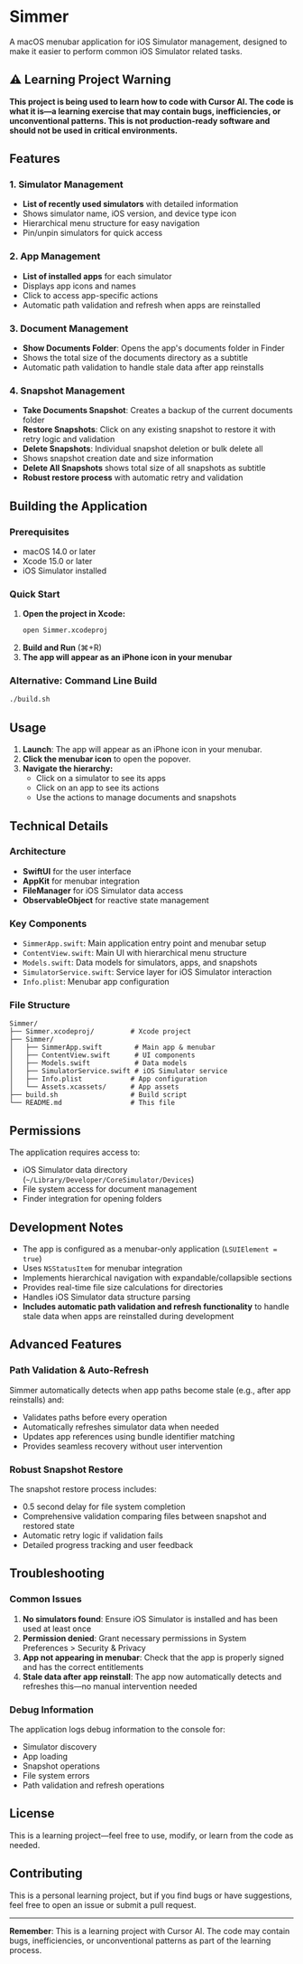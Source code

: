 # Simmer

A macOS menubar application for iOS Simulator management, designed to make it easier to perform common iOS Simulator related tasks.

## ⚠️ Learning Project Warning

**This project is being used to learn how to code with Cursor AI. The code is what it is—a learning exercise that may contain bugs, inefficiencies, or unconventional patterns. This is not production-ready software and should not be used in critical environments.**

## Features

### 1. Simulator Management
- **List of recently used simulators** with detailed information
- Shows simulator name, iOS version, and device type icon
- Hierarchical menu structure for easy navigation
- Pin/unpin simulators for quick access

### 2. App Management
- **List of installed apps** for each simulator
- Displays app icons and names
- Click to access app-specific actions
- Automatic path validation and refresh when apps are reinstalled

### 3. Document Management
- **Show Documents Folder**: Opens the app's documents folder in Finder
- Shows the total size of the documents directory as a subtitle
- Automatic path validation to handle stale data after app reinstalls

### 4. Snapshot Management
- **Take Documents Snapshot**: Creates a backup of the current documents folder
- **Restore Snapshots**: Click on any existing snapshot to restore it with retry logic and validation
- **Delete Snapshots**: Individual snapshot deletion or bulk delete all
- Shows snapshot creation date and size information
- **Delete All Snapshots** shows total size of all snapshots as subtitle
- **Robust restore process** with automatic retry and validation

## Building the Application

### Prerequisites
- macOS 14.0 or later
- Xcode 15.0 or later
- iOS Simulator installed

### Quick Start
1. **Open the project in Xcode:**
   ```bash
   open Simmer.xcodeproj
   ```
2. **Build and Run** (⌘+R)
3. **The app will appear as an iPhone icon in your menubar**

### Alternative: Command Line Build
```bash
./build.sh
```

## Usage

1. **Launch**: The app will appear as an iPhone icon in your menubar.
2. **Click the menubar icon** to open the popover.
3. **Navigate the hierarchy:**
   - Click on a simulator to see its apps
   - Click on an app to see its actions
   - Use the actions to manage documents and snapshots

## Technical Details

### Architecture
- **SwiftUI** for the user interface
- **AppKit** for menubar integration
- **FileManager** for iOS Simulator data access
- **ObservableObject** for reactive state management

### Key Components
- `SimmerApp.swift`: Main application entry point and menubar setup
- `ContentView.swift`: Main UI with hierarchical menu structure
- `Models.swift`: Data models for simulators, apps, and snapshots
- `SimulatorService.swift`: Service layer for iOS Simulator interaction
- `Info.plist`: Menubar app configuration

### File Structure
```
Simmer/
├── Simmer.xcodeproj/         # Xcode project
├── Simmer/
│   ├── SimmerApp.swift        # Main app & menubar
│   ├── ContentView.swift      # UI components
│   ├── Models.swift           # Data models
│   ├── SimulatorService.swift # iOS Simulator service
│   ├── Info.plist            # App configuration
│   └── Assets.xcassets/      # App assets
├── build.sh                  # Build script
└── README.md                 # This file
```

## Permissions

The application requires access to:
- iOS Simulator data directory (`~/Library/Developer/CoreSimulator/Devices`)
- File system access for document management
- Finder integration for opening folders

## Development Notes

- The app is configured as a menubar-only application (`LSUIElement = true`)
- Uses `NSStatusItem` for menubar integration
- Implements hierarchical navigation with expandable/collapsible sections
- Provides real-time file size calculations for directories
- Handles iOS Simulator data structure parsing
- **Includes automatic path validation and refresh functionality** to handle stale data when apps are reinstalled during development

## Advanced Features

### Path Validation & Auto-Refresh
Simmer automatically detects when app paths become stale (e.g., after app reinstalls) and:
- Validates paths before every operation
- Automatically refreshes simulator data when needed
- Updates app references using bundle identifier matching
- Provides seamless recovery without user intervention

### Robust Snapshot Restore
The snapshot restore process includes:
- 0.5 second delay for file system completion
- Comprehensive validation comparing files between snapshot and restored state
- Automatic retry logic if validation fails
- Detailed progress tracking and user feedback

## Troubleshooting

### Common Issues
1. **No simulators found**: Ensure iOS Simulator is installed and has been used at least once
2. **Permission denied**: Grant necessary permissions in System Preferences > Security & Privacy
3. **App not appearing in menubar**: Check that the app is properly signed and has the correct entitlements
4. **Stale data after app reinstall**: The app now automatically detects and refreshes this—no manual intervention needed

### Debug Information
The application logs debug information to the console for:
- Simulator discovery
- App loading
- Snapshot operations
- File system errors
- Path validation and refresh operations

## License

This is a learning project—feel free to use, modify, or learn from the code as needed.

## Contributing

This is a personal learning project, but if you find bugs or have suggestions, feel free to open an issue or submit a pull request.

---

**Remember**: This is a learning project with Cursor AI. The code may contain bugs, inefficiencies, or unconventional patterns as part of the learning process. 